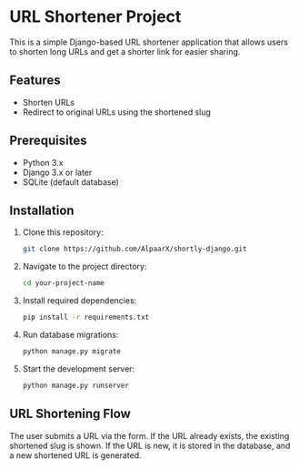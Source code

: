# URL Shortener Project

This is a simple Django-based URL shortener application that allows users to shorten long URLs and get a shorter link for easier sharing.

## Features

- Shorten URLs
- Redirect to original URLs using the shortened slug

## Prerequisites

- Python 3.x
- Django 3.x or later
- SQLite (default database)

## Installation

1. Clone this repository:
   ```bash
   git clone https://github.com/AlpaarX/shortly-django.git
   ```
2. Navigate to the project directory:

   ```bash
   cd your-project-name
   ```

3. Install required dependencies:

   ```bash
   pip install -r requirements.txt
   ```

4. Run database migrations:

   ```bash
   python manage.py migrate
   ```

5. Start the development server:

   ```bash
   python manage.py runserver
   ```

## URL Shortening Flow

The user submits a URL via the form.
If the URL already exists, the existing shortened slug is shown.
If the URL is new, it is stored in the database, and a new shortened URL is generated.
